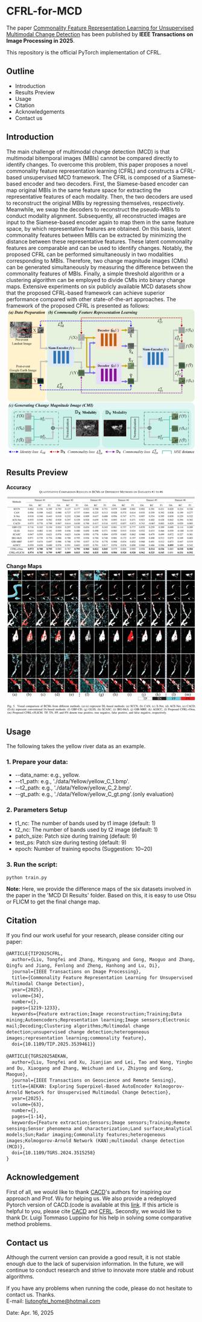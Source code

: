# CFRL-for-MCD
The paper [Commonality Feature Representation Learning for Unsupervised Multimodal Change Detection](https://ieeexplore.ieee.org/document/10891329) has been published by **IEEE Transactions on Image Processing in 2025**. 

This repository is the official PyTorch implementation of CFRL.

## Outline
<ul>
  <li>Introduction</li>
  <li>Results Preview</li>
  <li>Usage</li>
  <li>Citation</li>
  <li>Acknowledgements</li>
  <li>Contact us</li>
</ul>

## Introduction
The main challenge of multimodal change detection (MCD) is that multimodal bitemporal images (MBIs) cannot be compared directly to identify changes. To overcome this problem, this paper proposes a novel commonality feature representation learning (CFRL) and constructs a CFRL-based unsupervised MCD framework. The CFRL is composed of a Siamese-based encoder and two decoders. First, the Siamese-based encoder can map original MBIs in the same feature space for extracting the representative features of each modality. Then, the two decoders are used to reconstruct the original MBIs by regressing themselves, respectively. Meanwhile, we swap the decoders to reconstruct the pseudo-MBIs to conduct modality alignment. Subsequently, all reconstructed images are input to the Siamese-based encoder again to map them in the same feature space, by which representative features are obtained. On this basis, latent commonality features between MBIs can be extracted by minimizing the distance between these representative features. These latent commonality features are comparable and can be used to identify changes. Notably, the proposed CFRL can be performed simultaneously in two modalities corresponding to MBIs. Therefore, two change magnitude images (CMIs) can be generated simultaneously by measuring the difference between the commonality features of MBIs. Finally, a simple threshold algorithm or a clustering algorithm can be employed to divide CMIs into binary change maps. Extensive experiments on six publicly available MCD datasets show that the proposed CFRL-based framework can achieve superior performance compared with other state-of-the-art approaches.
The framework of the proposed CFRL is presented as follows:
![Framework of our proposed CFRL)](https://github.com/TongfeiLiu/CFRL-for-MCD/blob/main/Figs/Fig1-Framework.jpg)

## Results Preview
**Accuracy**
![Accuracy of our proposed CFRL)](https://github.com/TongfeiLiu/CFRL-for-MCD/blob/main/Figs/accuracy.png)

**Change Maps**
![Change maps of our proposed CFRL)](https://github.com/TongfeiLiu/CFRL-for-MCD/blob/main/Figs/visual%20result.jpg)

## Usage
The following takes the yellow river data as an example.
### 1. Prepare your data: 
* --data_name: e.g., yellow.
* --t1_path: e.g., './data/Yellow/yellow_C_1.bmp'.
* --t2_path: e.g., './data/Yellow/yellow_C_2.bmp'.
* --gt_path: e.g., './data/Yellow/yellow_C_gt.png'.(only evaluation)

### 2. Parameters Setup

* t1_nc: The number of bands used by t1 image (default: 1)
* t2_nc: The number of bands used by t2 image (default: 1)
* patch_size: Patch size during training (default: 9)
* test_ps: Patch size during testing (default: 9)
* epoch: Number of training epochs (Suggestion: 10~20)
  
### 3. Run the script:
```
python train.py
```
**Note:** Here, we provide the difference maps of the six datasets involved in the paper in the 'MCD DI Results' folder. Based on this, it is easy to use Otsu or FLICM to get the final change map.

## Citation
If you find our work useful for your research, please consider citing our paper:
```
@ARTICLE{TIP2025CFRL,
  author={Liu, Tongfei and Zhang, Mingyang and Gong, Maoguo and Zhang, Qingfu and Jiang, Fenlong and Zheng, Hanhong and Lu, Di},
  journal={IEEE Transactions on Image Processing}, 
  title={Commonality Feature Representation Learning for Unsupervised Multimodal Change Detection}, 
  year={2025},
  volume={34},
  number={},
  pages={1219-1233},
  keywords={Feature extraction;Image reconstruction;Training;Data mining;Autoencoders;Representation learning;Image sensors;Electronic mail;Decoding;Clustering algorithms;Multimodal change detection;unsupervised change detection;heterogeneous images;representation learning;commonality feature},
  doi={10.1109/TIP.2025.3539461}}

@ARTICLE{TGRS2025AEKAN,
  author={Liu, Tongfei and Xu, Jianjian and Lei, Tao and Wang, Yingbo and Du, Xiaogang and Zhang, Weichuan and Lv, Zhiyong and Gong, Maoguo},
  journal={IEEE Transactions on Geoscience and Remote Sensing}, 
  title={AEKAN: Exploring Superpixel-Based AutoEncoder Kolmogorov-Arnold Network for Unsupervised Multimodal Change Detection}, 
  year={2025},
  volume={63},
  number={},
  pages={1-14},
  keywords={Feature extraction;Sensors;Image sensors;Training;Remote sensing;Sensor phenomena and characterization;Land surface;Analytical models;Sun;Radar imaging;Commonality features;heterogeneous images;Kolmogorov-Arnold Network (KAN);multimodal change detection (MCD)},
  doi={10.1109/TGRS.2024.3515258}
}
```

## Acknowledgement
First of all, we would like to thank [CACD](https://ieeexplore.ieee.org/document/9357940/)'s authors for inspiring our approach and Prof. Wu for helping us. We also provide a redeployed Pytorch version of CACD.(code is available at this [link](https://github.com/TongfeiLiu/CACD-for-MCD). If this article is helpful to you, please cite [CACD](https://ieeexplore.ieee.org/document/9357940/) and [CFRL](https://ieeexplore.ieee.org/document/10891329).
Secondly, we would like to thank Dr. Luigi Tommaso Luppino for his help in solving some comparative method problems.

## Contact us 
Although the current version can provide a good result, it is not stable enough due to the lack of supervision information. In the future, we will continue to conduct research and strive to innovate more stable and robust algorithms.

If you have any problems when running the code, please do not hesitate to contact us. Thanks.  
E-mail: liutongfei_home@hotmail.com

Date: Apr. 16, 2025  
